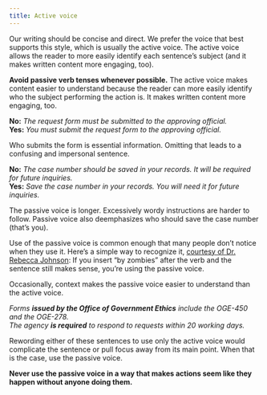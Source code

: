 ```yaml
---
title: Active voice
---
```


Our writing should be concise and direct. We prefer the voice that best supports this style, which is usually the active voice. The active voice allows the reader to more easily identify each sentence’s subject (and it makes written content more engaging, too).

**Avoid passive verb tenses whenever possible.** The
active voice makes content easier to understand because
the reader can more easily identify who the subject
performing the action is. It makes written content more
engaging, too.


**No:** *The request form must be submitted to the approving official.*  
**Yes:** *You must submit the request form to the approving official.*  

Who submits the form is essential information. Omitting that leads to a confusing and impersonal sentence.

**No:** *The case number should be saved in your records. It will be required for future inquiries.*  
**Yes:** *Save the case number in your records. You will need it for future inquiries.*  

The passive voice is longer. Excessively wordy instructions are harder to follow. Passive voice also deemphasizes who should save the case number (that’s you).

Use of the passive voice is common enough that many people don’t notice when they use it. Here’s a simple way to recognize it, [courtesy of Dr. Rebecca Johnson](https://twitter.com/johnsonr/status/259012668298506240): If you insert “by zombies” after the verb and the sentence still makes sense, you’re using the passive voice.

Occasionally, context makes the passive voice easier to understand than the active voice.

*Forms __issued by the Office of Government Ethics__ include the OGE-450 and the OGE-278.*  
*The agency __is required__ to respond to requests within 20 working days.*  

Rewording either of these sentences to use only the active voice would complicate the sentence or pull focus away from its main point. When that is the case, use the passive voice.

**Never use the passive voice in a way that makes actions seem like they happen without anyone doing them.**
